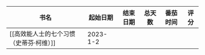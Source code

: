 | 书名                                    | 起始日期 | 结束日期 | 总天数 | 番茄时间 | 评分 |
| --------------------------------------- | -------- | -------- | ------ | -------- | ---- |
| [[高效能人士的七个习惯（史蒂芬·柯维）]] | 2023-1-2 |          |        |          |      |
